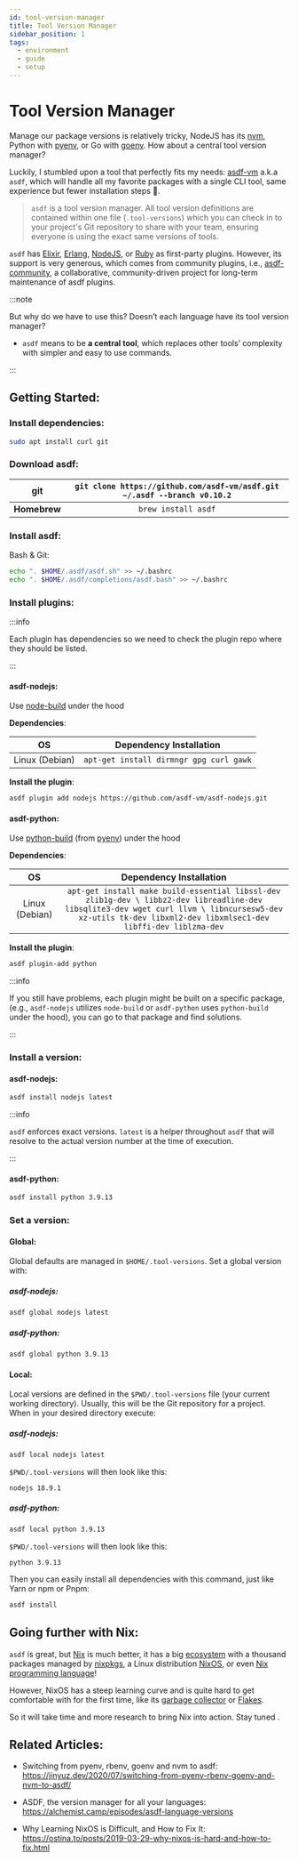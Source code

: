 ```yaml
---
id: tool-version-manager
title: Tool Version Manager
sidebar_position: 1
tags:
  - environment
  - guide
  - setup
---
```


# Tool Version Manager

Manage our package versions is relatively tricky, NodeJS has its
[nvm](https://github.com/nvm-sh/nvm), Python with
[pyenv](https://github.com/pyenv/pyenv), or Go with
[goenv](https://github.com/syndbg/goenv). How about a central tool version
manager?

Luckily, I stumbled upon a tool that perfectly fits my needs:
[asdf-vm](https://asdf-vm.com/) a.k.a `asdf`, which will handle all my favorite
packages with a single CLI tool, same experience but fewer installation steps
🫶.

> `asdf` is a tool version manager. All tool version definitions are contained
> within one file (`.tool-versions`) which you can check in to your project's
> Git repository to share with your team, ensuring everyone is using the exact
> same versions of tools.

`asdf` has [Elixir](https://github.com/asdf-vm/asdf-elixir),
[Erlang](https://github.com/asdf-vm/asdf-erlang),
[NodeJS](https://github.com/asdf-vm/asdf-nodejs), or
[Ruby](https://github.com/asdf-vm/asdf-ruby) as first-party plugins. However,
its support is very generous, which comes from community plugins, i.e.,
[asdf-community](https://github.com/asdf-community), a collaborative,
community-driven project for long-term maintenance of asdf plugins.

:::note

But why do we have to use this? Doesn’t each language have its tool version
manager?

- `asdf` means to be **a central tool**, which replaces other tools’ complexity
  with simpler and easy to use commands.

:::

## Getting Started:

### Install dependencies:

```bash
sudo apt install curl git
```

### Download asdf:

|   **git**    | `git clone https://github.com/asdf-vm/asdf.git ~/.asdf --branch v0.10.2` |
| :----------: | :----------------------------------------------------------------------: |
| **Homebrew** |                           `brew install asdf`                            |

### Install asdf:

Bash & Git:

```bash
echo ". $HOME/.asdf/asdf.sh" >> ~/.bashrc
echo ". $HOME/.asdf/completions/asdf.bash" >> ~/.bashrc
```

### Install plugins:

:::info

Each plugin has dependencies so we need to check the plugin repo where they
should be listed.

:::

#### asdf-nodejs:

Use [node-build](https://github.com/nodenv/node-build) under the hood

**Dependencies**:

|       OS       |         Dependency Installation         |
| :------------: | :-------------------------------------: |
| Linux (Debian) | `apt-get install dirmngr gpg curl gawk` |

**Install the plugin**:

```bash
asdf plugin add nodejs https://github.com/asdf-vm/asdf-nodejs.git
```

#### asdf-python:

Use
[python-build](https://github.com/pyenv/pyenv/tree/master/plugins/python-build)
(from [pyenv](https://github.com/pyenv/pyenv)) under the hood

**Dependencies**:

|       OS       |                                                                                           Dependency Installation                                                                                            |
| :------------: | :----------------------------------------------------------------------------------------------------------------------------------------------------------------------------------------------------------: |
| Linux (Debian) | `apt-get install make build-essential libssl-dev zlib1g-dev \ libbz2-dev libreadline-dev libsqlite3-dev wget curl llvm \ libncursesw5-dev xz-utils tk-dev libxml2-dev libxmlsec1-dev libffi-dev liblzma-dev` |

**Install the plugin**:

```bash
asdf plugin-add python
```

:::info

If you still have problems, each plugin might be built on a specific package,
(e.g., `asdf-nodejs` utilizes `node-build` or `asdf-python` uses `python-build`
under the hood), you can go to that package and find solutions.

:::

### Install a version:

#### asdf-nodejs:

```bash
asdf install nodejs latest
```

:::info

`asdf` enforces exact versions. `latest` is a helper throughout `asdf` that will
resolve to the actual version number at the time of execution.

:::

#### asdf-python:

```bash
asdf install python 3.9.13
```

### Set a version:

#### Global:

Global defaults are managed in `$HOME/.tool-versions`. Set a global version with:

##### asdf-nodejs:

```bash
asdf global nodejs latest
```

##### asdf-python:

```bash
asdf global python 3.9.13
```

#### Local:

Local versions are defined in the `$PWD/.tool-versions` file (your current
working directory). Usually, this will be the Git repository for a project.
When in your desired directory execute:

##### asdf-nodejs:

```bash
asdf local nodejs latest
```

`$PWD/.tool-versions` will then look like this:

```
nodejs 18.9.1
```

##### asdf-python:

```bash
asdf local python 3.9.13
```

`$PWD/.tool-versions` will then look like this:

```
python 3.9.13
```

Then you can easily install all dependencies with this command, just like Yarn
or npm or Pnpm:

```bash
asdf install
```

## Going further with Nix:

`asdf` is great, but [Nix](https://nixos.org/) is much better, it has a big
[ecosystem](https://nixos.wiki/wiki/Nix_Ecosystem) with a thousand packages
managed by [nixpkgs](https://github.com/NixOS/nixpkgs), a Linux distribution
[NixOS](https://nixos.org/), or even [Nix programming
language](https://nixos.wiki/wiki/Overview_of_the_Nix_Language)!

However, NixOS has a steep learning curve and is quite hard to get comfortable
with for the first time, like its [garbage
collector](https://nixos.org/manual/nix/stable/package-management/garbage-collection.html)
or [Flakes](https://nixos.wiki/wiki/Flakes).

So it will take time and more research to bring Nix into action. Stay tuned .

## Related Articles:

- Switching from pyenv, rbenv, goenv and nvm to asdf: https://jinyuz.dev/2020/07/switching-from-pyenv-rbenv-goenv-and-nvm-to-asdf/

- ASDF, the version manager for all your languages: https://alchemist.camp/episodes/asdf-language-versions

- Why Learning NixOS is Difficult, and How to Fix It:
  https://ostina.to/posts/2019-03-29-why-nixos-is-hard-and-how-to-fix.html
